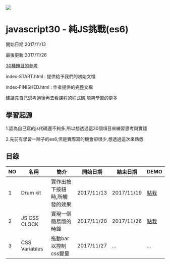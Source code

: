 ![](https://javascript30.com/images/JS3-social-share.png)

# javascript30 - 純JS挑戰(es6)

開始日期:2017/11/13

最後更新:2017/11/26

[30種題目的參考](https://javascript30.com/)

index-START.html : 提供給予我們的初始文檔

index-FINISHED.html : 作者提供的完整文檔

建議先自己思考過後再去看課程的程式碼,能夠學習的更多

## 學習起源

1.認為自己寫的js代碼還不夠多,所以想透過這30個項目來練習思考與實踐

2.先前有學習一陣子的es6,但是實際寫的機會卻很少,想透過這次來熟悉

## 目錄

|NO|名稱 | 簡介 | 開始日期 |結束日期| DEMO| 
|-----|-----|-----|------|-----|-----|
|1| Drum kit |實作出按下按鈕時,所觸發的效果 |2017/11/13|2017/11/19|[點我](https://leowangj.github.io/javascript30/DrumKit/index-START.html)|
|2|JS CSS CLOCK|實現一個簡易版的時鐘|2017/11/20|2017/11/26|[點我](https://leowangj.github.io/javascript30/JS_and_CSS_Clock/index-START.html)|
|3|CSS Variables|拖動bar以控制css變量|2017/11/27|...|...|
